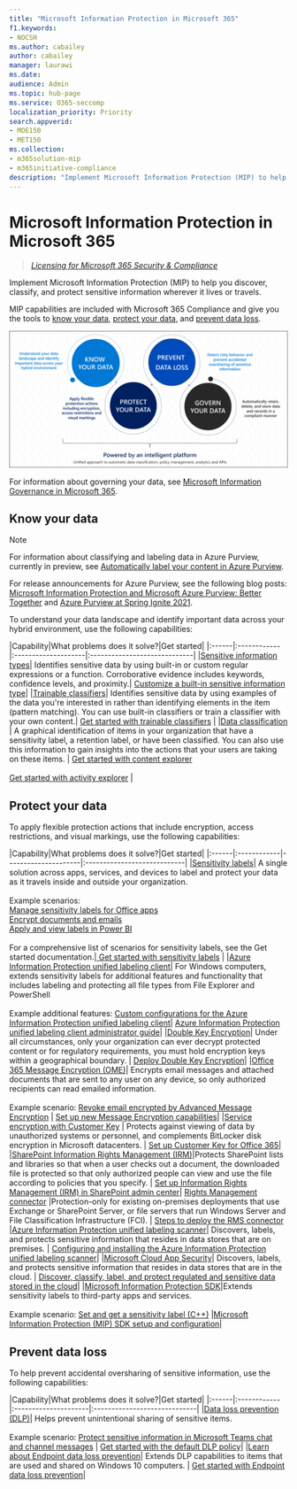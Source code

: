 ```yaml
---
title: "Microsoft Information Protection in Microsoft 365"
f1.keywords:
- NOCSH
ms.author: cabailey
author: cabailey
manager: laurawi
ms.date: 
audience: Admin
ms.topic: hub-page
ms.service: O365-seccomp
localization_priority: Priority
search.appverid: 
- MOE150
- MET150
ms.collection: 
- m365solution-mip
- m365initiative-compliance
description: "Implement Microsoft Information Protection (MIP) to help you protect sensitive information wherever it lives or travels."
---
```


# Microsoft Information Protection in Microsoft 365

>*[Licensing for Microsoft 365 Security & Compliance](/office365/servicedescriptions/microsoft-365-service-descriptions/microsoft-365-tenantlevel-services-licensing-guidance/microsoft-365-security-compliance-licensing-guidance)*

Implement Microsoft Information Protection (MIP) to help you discover, classify, and protect sensitive information wherever it lives or travels.

MIP capabilities are included with Microsoft 365 Compliance and give you the tools to [know your data](#know-your-data), [protect your data](#protect-your-data), and [prevent data loss](#prevent-data-loss).

![Image of how MIP helps you discover, classify, and protect sensitive data](../media/powered-by-intelligent-platform.png)

For information about governing your data, see [Microsoft Information Governance in Microsoft 365](manage-Information-governance.md).

## Know your data

> [!NOTE]
> For information about classifying and labeling data in Azure Purview, currently in preview, see [Automatically label your content in Azure Purview](/azure/purview/create-sensitivity-label).
> 
> For release announcements for Azure Purview, see the following blog posts: [Microsoft Information Protection and Microsoft Azure Purview: Better Together](https://techcommunity.microsoft.com/t5/microsoft-security-and/microsoft-information-protection-and-microsoft-azure-purview/ba-p/1957481) and [Azure Purview at Spring Ignite 2021](https://techcommunity.microsoft.com/t5/azure-purview/azure-purview-at-spring-ignite-2021/ba-p/2175919).


To understand your data landscape and identify important data across your hybrid environment, use the following capabilities:
 
|Capability|What problems does it solve?|Get started|
|:------|:------------|:--------------------|:-----------------------------|
|[Sensitive information types](sensitive-information-type-entity-definitions.md)| Identifies sensitive data by using built-in or custom regular expressions or a function. Corroborative evidence includes keywords, confidence levels, and proximity.| [Customize a built-in sensitive information type](customize-a-built-in-sensitive-information-type.md)|
|[Trainable classifiers](classifier-learn-about.md)| Identifies sensitive data by using examples of the data you're interested in rather than identifying elements in the item (pattern matching). You can use built-in classifiers or train a classifier with your own content.| [Get started with trainable classifiers](classifier-get-started-with.md) |
|[Data classification](data-classification-overview.md) | A graphical identification of items in your organization that have a sensitivity label, a retention label, or have been classified. You can also use this information to gain insights into the actions that your users are taking on these items. | [Get started with content explorer](data-classification-content-explorer.md)<br /><br /> [Get started with activity explorer](data-classification-activity-explorer.md) |

## Protect your data

To apply flexible protection actions that include encryption, access restrictions, and visual markings, use the following capabilities:

|Capability|What problems does it solve?|Get started|
|:------|:------------|---------------------|:----------------------------|
|[Sensitivity labels](sensitivity-labels.md)| A single solution across apps, services, and devices to label and protect your data as it travels inside and outside your organization. <br /><br />Example scenarios: <br /> [Manage sensitivity labels for Office apps](sensitivity-labels-office-apps.md)<br /> [Encrypt documents and emails](encryption-sensitivity-labels.md )<br /> [Apply and view labels in Power BI](/power-bi/admin/service-security-apply-data-sensitivity-labels) <br /><br /> For a comprehensive list of scenarios for sensitivity labels, see the Get started documentation.|[ Get started with sensitivity labels](get-started-with-sensitivity-labels.md) |
|[Azure Information Protection unified labeling client](/azure/information-protection/rms-client/aip-clientv2)| For Windows computers, extends sensitivity labels for additional features and functionality that includes labeling and protecting all file types from File Explorer and PowerShell<br /><br /> Example additional features: [Custom configurations for the Azure Information Protection unified labeling client](/azure/information-protection/rms-client/clientv2-admin-guide-customizations)| [Azure Information Protection unified labeling client administrator guide](/azure/information-protection/rms-client/clientv2-admin-guide)|
|[Double Key Encryption](double-key-encryption.md)| Under all circumstances, only your organization can ever decrypt protected content or for regulatory requirements, you must hold encryption keys within a geographical boundary. | [Deploy Double Key Encryption](double-key-encryption.md#deploy-dke)|
|[Office 365 Message Encryption (OME)](ome.md)| Encrypts email messages and attached documents that are sent to any user on any device, so only authorized recipients can read emailed information.  <br /><br />Example scenario: [Revoke email encrypted by Advanced Message Encryption](revoke-ome-encrypted-mail.md) | [Set up new Message Encryption capabilities](set-up-new-message-encryption-capabilities.md)|
|[Service encryption with Customer Key](customer-key-overview.md) | Protects against viewing of data by unauthorized systems or personnel, and complements BitLocker disk encryption in Microsoft datacenters. | [Set up Customer Key for Office 365](customer-key-set-up.md)|
|[SharePoint Information Rights Management (IRM)](set-up-irm-in-sp-admin-center.md#irm-enable-sharepoint-document-libraries-and-lists)|Protects SharePoint lists and libraries so that when a user checks out a document, the downloaded file is protected so that only authorized people can view and use the file according to policies that you specify. | [Set up Information Rights Management (IRM) in SharePoint admin center](set-up-irm-in-sp-admin-center.md)|
[Rights Management connector](/azure/information-protection/deploy-rms-connector) |Protection-only for existing on-premises deployments that use Exchange or SharePoint Server, or file servers that run Windows Server and File Classification Infrastructure (FCI). | [Steps to deploy the RMS connector](/azure/information-protection/deploy-rms-connector#steps-to-deploy-the-rms-connector)
|[Azure Information Protection unified labeling scanner](/azure/information-protection/deploy-aip-scanner)| Discovers, labels, and protects sensitive information that resides in data stores that are on premises. | [Configuring and installing the Azure Information Protection unified labeling scanner](/azure/information-protection/deploy-aip-scanner-configure-install)|
|[Microsoft Cloud App Security](/cloud-app-security/what-is-cloud-app-security)| Discovers, labels, and protects sensitive information that resides in data stores that are in the cloud. | [Discover, classify, label, and protect regulated and sensitive data stored in the cloud](/cloud-app-security/best-practices#discover-classify-label-and-protect-regulated-and-sensitive-data-stored-in-the-cloud)|
|[Microsoft Information Protection SDK](/information-protection/develop/overview#microsoft-information-protection-sdk)|Extends sensitivity labels to third-party apps and services.  <br /><br /> Example scenario: [Set and get a sensitivity label (C++)](/information-protection/develop/quick-file-set-get-label-cpp) |[Microsoft Information Protection (MIP) SDK setup and configuration](/information-protection/develop/setup-configure-mip)|


## Prevent data loss

To help prevent accidental oversharing of sensitive information, use the following capabilities:


|Capability|What problems does it solve?|Get started|
|:------|:------------|:---------------------|:-----------------------------|
|[Data loss prevention (DLP)](data-loss-prevention-policies.md)| Helps prevent unintentional sharing of sensitive items. <br /><br />Example scenario: [Protect sensitive information in Microsoft Teams chat and channel messages](dlp-microsoft-teams.md) | [Get started with the default DLP policy](get-started-with-the-default-dlp-policy.md)|
|[Learn about Endpoint data loss prevention](endpoint-dlp-learn-about.md)| Extends DLP capabilities to items that are used and shared on Windows 10 computers. | [Get started with Endpoint data loss prevention](endpoint-dlp-getting-started.md)|